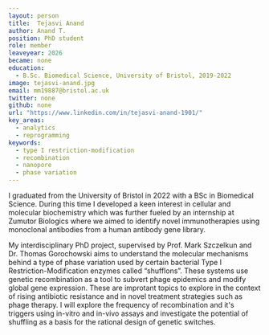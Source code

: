```yaml
---
layout: person
title:  Tejasvi Anand
author: Anand T.
position: PhD student
role: member
leaveyear: 2026
became: none
education:
  - B.Sc. Biomedical Science, University of Bristol, 2019-2022
image: tejasvi-anand.jpg
email: mm19887@bristol.ac.uk
twitter: none
github: none
url: "https://www.linkedin.com/in/tejasvi-anand-1901/"
key_areas:
  - analytics
  - reprogramming
keywords:
  - type I restriction-modification
  - recombination
  - nanopore
  - phase variation
---
```

I graduated from the University of Bristol in 2022 with a BSc in Biomedical Science. During this time I developed a keen interest in cellular and molecular biochemistry which was further fueled by an internship at Zumutor Biologics where we aimed to identify novel immunotherapies using monoclonal antibodies from a human antibody gene library.

My interdisciplinary PhD project, supervised by Prof. Mark Szczelkun and Dr. Thomas Gorochowski aims to understand the molecular mechanisms behind a type of phase variation used by certain bacterial Type I Restriction-Modification enzymes called “shufflons”. These systems use genetic recombination as a tool to subvert phage epidemics and modify global gene expression. These are improtant topics to explore in the context of rising antibiotic resistance and in novel treatment strategies such as phage therapy. I will explore the frequency of recombination and it's triggers using in-vitro and in-vivo assays and investigate the potential of shuffling as a basis for the rational design of genetic switches.